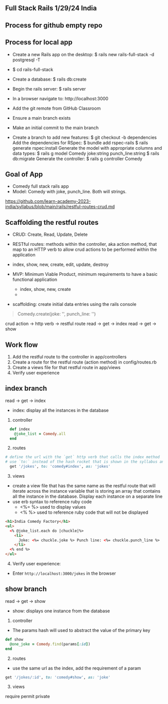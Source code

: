 ## Full Stack Rails 1/29/24 India

## Process for github empty repo

## Process for local app
- Create a new Rails app on the desktop: $ rails new rails-full-stack -d postgresql -T
- $ cd rails-full-stack
- Create a database: $ rails db:create
- Begin the rails server: $ rails server
- In a browser navigate to: http://localhost:3000
- Add the git remote from GitHub Classroom
- Ensure a main branch exists
- Make an initial commit to the main branch

- Create a branch to add new features: $ git checkout -b dependencies
Add the dependencies for RSpec:
$ bundle add rspec-rails
$ rails generate rspec:install
Generate the model with appropriate columns and data types: $ rails g model Comedy joke:string punch_line:string
$ rails db:migrate
Generate the controller: $ rails g controller Comedy

## Goal of App
- Comedy full stack rails app
- Model: Comedy with joke, punch_line. Both will strings.

https://github.com/learn-academy-2023-india/syllabus/blob/main/rails/restful-routes-crud.md

## Scaffolding the restful routes
- CRUD: Create, Read, Update, Delete
- RESTful routes: methods within the controller, aka action method, that map to an HTTP verb to allow crud actions to be performed within the application
- index, show, new, create, edit, update, destroy

- MVP: Minimum Viable Product, minimum requirements to have a basic functional application
    - index, show, new, create
    - 
- scaffolding: create initial data entries using the rails console
> Comedy.create(joke: '', punch_line: '')

crud action -> http verb -> restful route
read -> get -> index
read -> get -> show

## Work flow
1. Add the restful route to the controller in app/controllers
2. Create a route for the restful route (action method) in config/routes.rb
3. Create a views file for that restful route in app/views
4. Verify user experience

## index branch
read -> get -> index
- index: display all the instances in the database

1. controller
```rb
  def index
    @joke_list = Comedy.all
  end
```
2. routes
```rb
# define the url with the `get` http verb that calls the index method
# use `to:` instead of the hash rocket that is shown in the syllabus and ensure the url has a `/`
  get '/jokes', to: 'comedy#index', as: 'jokes' 
```
3. views
- create a view file that has the same name as the restful route that will iterate across the instance variable that is storing an array that contains all the instance in the database. Display each instance on a separate line
- use erb syntax to reference ruby code 
    - <%= %> used to display values
    - <% %> used to reference ruby code that will not be displayed

```html
<h1>India Comedy Factory</h1>
<ul>
  <% @joke_list.each do |chuckle|%>
    <li>
      Joke: <%= chuckle.joke %> Punch line: <%= chuckle.punch_line %>
    </li>
  <% end %>
</ul>
```
4. Verify user experience:
- Enter `http://localhost:3000/jokes` in the browser

## show branch
read -> get -> show
- show: displays one instance from the database
1. controller
- The params hash will used to abstract the value of the primary key
```rb
def show
  @one_joke = Comedy.find(params[:id])
end
```
2. routes
- use the same url as the index, add the requirement of a param
```rb
get '/jokes/:id', to: 'comedy#show', as: 'joke'
```
3. views



require
permit
private